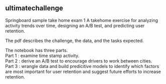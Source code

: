 ## ultimatechallenge

Springboard sample take home exam 1
A takehome exercise for analyzing activity trends over time, designing an A/B test, and predicting user retention.

The pdf describes the challenge, the data, and the tasks expected.

The notebook has three parts.  
Part 1 : examine time stamp activity.  
Part 2 : derive an A/B test to encourage drivers to work between cities.  
Part 3 : wrangle data and build predicitive models to identify which factors are most important for user retention and suggest future efforts to increase retention.
